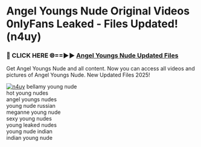 # Angel Youngs Nude Original Videos 0nlyFans Leaked - Files Updated! (n4uy)

<h3>🔴 CLICK HERE 🌐==►► <a href="https://tinyurl.com/52m3yx9h" rel="nofollow">Angel Youngs Nude Updated Files</a></h3>

Get Angel Youngs Nude and all content. Now you can access all videos and pictures of Angel Youngs Nude. New Updated Files 2025!

[![n4uy](https://i.imgur.com/TnHtlc8.gif)](https://tinyurl.com/52m3yx9h)
bellamy young nude<br>
hot young nudes<br>
angel youngs nudes<br>
young nude russian<br>
meganne young nude<br>
sexy young nudes<br>
young leaked nudes<br>
young nude indian<br>
indian young nude